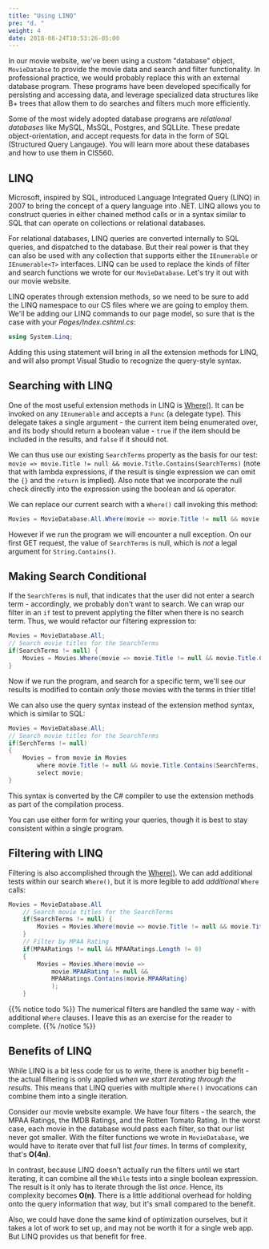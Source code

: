 ```yaml
---
title: "Using LINQ"
pre: "d. "
weight: 4
date: 2018-08-24T10:53:26-05:00
---
```


In our movie website, we've been using a custom "database" object, `MovieDatabse` to provide the movie data and search and filter functionality.  In professional practice, we would probably replace this with an external database program.  These programs have been developed specifically for persisting and accessing data, and leverage specialized data structures like B+ trees that allow them to do searches and filters much more efficiently. 

Some of the most widely adopted database programs are _relational databases_ like MySQL, MsSQL, Postgres, and SQLLite.  These predate object-orientation, and accept requests for data in the form of SQL (Structured Query Langauge).  You will learn more about these databases and how to use them in CIS560.

## LINQ
Microsoft, inspired by SQL, introduced Language Integrated Query (LINQ) in 2007 to bring the concept of a query language into .NET.  LINQ allows you to construct queries in either chained method calls or in a syntax similar to SQL that can operate on collections or relational databases.  

For relational databases, LINQ queries are converted internally to SQL queries, and dispatched to the database.  But their real power is that they can also be used with any collection that supports either the `IEnumerable` or `IEnumerable<T>` interfaces.  LINQ can be used to replace the kinds of filter and search functions we wrote for our `MovieDatabase`.  Let's try it out with our movie website.

LINQ operates through extension methods, so we need to be sure to add the LINQ namespace to our CS files where we are going to employ them.  We'll be adding our LINQ commands to our page model, so sure that is the case with your _Pages/Index.cshtml.cs_:

```csharp
using System.Linq;
```

Adding this using statement will bring in all the extension methods for LINQ, and will also prompt Visual Studio to recognize the query-style syntax.

## Searching with LINQ

One of the most useful extension methods in LINQ is [Where()](https://docs.microsoft.com/en-us/dotnet/api/system.linq.enumerable.where?view=netcore-3.1).  It can be invoked on any `IEnumerable` and accepts a `Func` (a delegate type).  This delegate takes a single argument - the current item being enumerated over, and its body should return a boolean value - `true` if the item should be included in the results, and `false` if it should not.

We can thus use our existing `SearchTerms` property as the basis for our test: `movie => movie.Title != null && movie.Title.Contains(SearchTerms)` (note that with lambda expressions, if the result is single expression we can omit the `{}` and the `return` is implied).  Also note that we incorporate the null check directly into the expression using the boolean and `&&` operator.

We can replace our current search with a `Where()` call invoking this method:

```csharp
Movies = MovieDatabase.All.Where(movie => movie.Title != null && movie.Title.Contains(SearchTerms, String));
```
However if we run the program we will encounter a null exception.  On our first GET request, the value of `SearchTerms` is null, which is _not_ a legal argument for `String.Contains()`.

## Making Search Conditional

If the `SearchTerms` is null, that indicates that the user did not enter a search term - accordingly, we probably don't want to search.  We can wrap our filter in an `if` test to prevent applyting the filter when there is no search term.  Thus, we would refactor our filtering expression to:

```csharp 
Movies = MovieDatabase.All;
// Search movie titles for the SearchTerms
if(SearchTerms != null) {
    Movies = Movies.Where(movie => movie.Title != null && movie.Title.Contains(SearchTerms, StringComparison.InvariantCultureIgnoreCase));
}
```

Now if we run the program, and search for a specific term, we'll see our results is modified to contain _only_ those movies with the terms in thier title!

We can also use the query syntax instead of the extension method syntax, which is similar to SQL:

```csharp 
Movies = MovieDatabase.All;
// Search movie titles for the SearchTerms
if(SerchTerms != null)
{
    Movies = from movie in Movies
        where movie.Title != null && movie.Title.Contains(SearchTerms, StringComparison.InvariantCultureIgnoreCase)
        select movie;
}
```

This syntax is converted by the C# compiler to use the extension methods as part of the compilation process.

You can use either form for writing your queries, though it is best to stay consistent within a single program.

## Filtering with LINQ

Filtering is also accomplished through the [Where()](https://docs.microsoft.com/en-us/dotnet/api/system.linq.enumerable.where?view=netcore-3.1).  We can add additional tests within our search `Where()`, but it is more legible to add _additional_ `Where` calls:

```csharp
Movies = MovieDatabase.All
    // Search movie titles for the SearchTerms
    if(SearchTerms != null) {
        Movies = Movies.Where(movie => movie.Title != null && movie.Title.Contains(SearchTerms, StringComparison.InvariantCultureIgnoreCase));
    }
    // Filter by MPAA Rating 
    if(MPAARatings != null && MPAARatings.Length != 0)
    {
        Movies = Movies.Where(movie => 
            movie.MPAARating != null && 
            MPAARatings.Contains(movie.MPAARating)
            );
    }
```

{{% notice todo %}}
The numerical filters are handled the same way - with additional `Where` clauses.  I leave this as an exercise for the reader to complete.
{{% /notice %}}

## Benefits of LINQ

While LINQ is a bit less code for us to write, there is another big benefit - the actual filtering is only applied _when we start iterating through the results_.  This means that LINQ queries with multiple `Where()` invocations can combine them into a single iteration.

Consider our movie website example.  We have four filters - the search, the MPAA Ratings, the IMDB Ratings, and the Rotten Tomato Rating.  In the worst case, each movie in the database would pass each filter, so that our list never got smaller.  With the filter functions we wrote in `MovieDatabase`, we would have to iterate over that full list _four times_.  In terms of complexity, that's **O(4n)**.  

In contrast, because LINQ doesn't actually run the filters until we start iterating, it can combine all the `While` tests into a single boolean expression.  The result is it only has to iterate through the list _once_.  Hence, its complexity becomes **O(n)**.  There is a little additional overhead for holding onto the query information that way, but it's small compared to the benefit.  

Also, we could have done the same kind of optimization ourselves, but it takes a lot of work to set up, and may not be worth it for a single web app.  But LINQ provides us that benefit for free.

